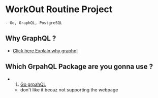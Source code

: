 # WorkOut Routine Project

    - Go, GraphQL, PostgreSQL

## Why GraphQL ?

- [Click here Explain why graphql](howtographql.com/basics/1-graphql-is-the-better-rest/)

## Which GrpahQL Package are you gonna use ?

- 1. [Go grpahQL](https://tutorialedge.net/golang/go-graphql-beginners-tutorial/)
  - don't like it becaz not supporting the webpage
